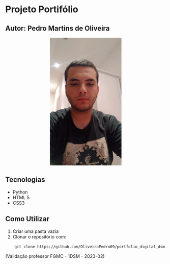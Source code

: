 # Projeto Portifólio
## Autor: Pedro Martins de Oliveira 

<p align="center">
<img src="mgt/foto.jpg" widht="400" height="400" alt="foto">
</p>

## Tecnologias

* Python
* HTML 5
* CSS3

## Como Utilizar 

1. Criar uma pasta vazia
2. Clonar o repositório com: 
```console 
	git clone https://github.com/OliveiraPedro09/portfolio_digital_dsm
```

(Validação professor FGMC - 1DSM - 2023-02)
